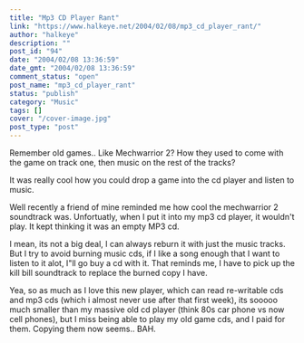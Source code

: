 ```yaml
---
title: "Mp3 CD Player Rant"
link: "https://www.halkeye.net/2004/02/08/mp3_cd_player_rant/"
author: "halkeye"
description: ""
post_id: "94"
date: "2004/02/08 13:36:59"
date_gmt: "2004/02/08 13:36:59"
comment_status: "open"
post_name: "mp3_cd_player_rant"
status: "publish"
category: "Music"
tags: []
cover: "/cover-image.jpg"
post_type: "post"
---
```


Remember old games.. Like Mechwarrior 2? How they used to come with the game on track one, then music on the rest of the tracks?

It was really cool how you could drop a game into the cd player and listen to music.

Well recently a friend of mine reminded me how cool the mechwarrior 2 soundtrack was. Unfortuatly, when I put it into my mp3 cd player, it wouldn't play. It kept thinking it was an empty MP3 cd.

I mean, its not a big deal, I can always reburn it with just the music tracks. But I try to avoid burning music cds, if I like a song enough that I want to listen to it alot, I"ll go buy a cd with it. That reminds me, I have to pick up the kill bill soundtrack to replace the burned copy I have.

Yea, so as much as I love this new player, which can read re-writable cds and mp3 cds (which i almost never use after that first week), its sooooo much smaller than my massive old cd player (think 80s car phone vs now cell phones), but I miss being able to play my old game cds, and I paid for them. Copying them now seems.. BAH.